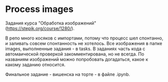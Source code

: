 # Process images
Задания курса "Обработка изображений" (https://stepik.org/course/1280/).

В репо много косяков с импортами, потому что процесс шел спонтанно, и заливать совсем спонтанность не хотелось. 
Все изображения в папке images, выполненные задания - в tasks. В заданиях часть кода с автомаической проверкой закомментирована, но не всегда. 
По названиям изображений можно попробовать догадаться, какое к какому заданию относится.

Финальное задание - вишенска на торте - в файле .ipynb.
